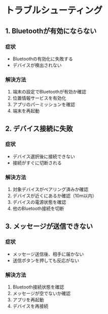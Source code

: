 # トラブルシューティング

## 1. Bluetoothが有効にならない
### 症状
- Bluetoothの有効化に失敗する
- デバイスが検出されない

### 解決方法
1. 端末の設定でBluetoothが有効か確認
2. 位置情報サービスを有効化
3. アプリのパーミッションを確認
4. 端末を再起動

## 2. デバイス接続に失敗
### 症状
- デバイス選択後に接続できない
- 接続がすぐに切断される

### 解決方法
1. 対象デバイスがペアリング済みか確認
2. デバイスが近くにあるか確認（10m以内）
3. デバイスの電源状態を確認
4. 他のBluetooth接続を切断

## 3. メッセージが送信できない
### 症状
- メッセージ送信後、相手に届かない
- 送信ボタンを押しても反応がない

### 解決方法
1. Bluetooth接続状態を確認
2. メッセージが空でないか確認
3. アプリを再起動
4. デバイスを再接続